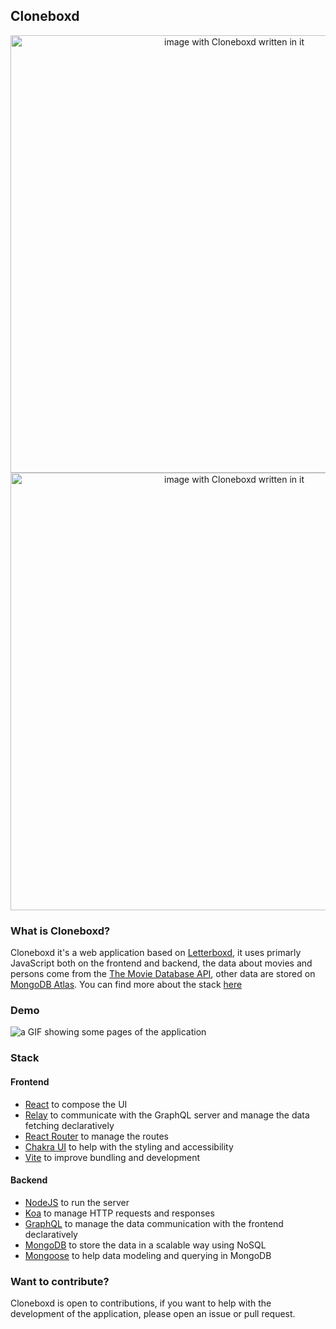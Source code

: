 ## Cloneboxd
<p align="center">
  <img src="https://user-images.githubusercontent.com/80872981/159750766-57540e44-3cde-4889-9542-9ae8420e0ee1.png#gh-light-mode-only" alt="image with Cloneboxd written in it" width="700"/>
  <img src="https://user-images.githubusercontent.com/80872981/166695554-eea85e7d-39b3-4687-8f3d-476eccac37bf.png#gh-dark-mode-only" alt="image with Cloneboxd written in it" width="700"/>

</p>

### What is Cloneboxd?

Cloneboxd it's a web application based on [Letterboxd](https://letterboxd.com), it uses primarly JavaScript both on the frontend and backend, the data about movies and persons come from the [The Movie Database API](https://developers.themoviedb.org/3), other data are stored on [MongoDB Atlas](https://www.mongodb.com/). You can find more about the stack [here](#stack)

### Demo

![a GIF showing some pages of the application](./demo.gif)

### Stack

#### Frontend

- [React](https://reactjs.org/) to compose the UI
- [Relay](https://relay.dev/) to communicate with the GraphQL server and manage the data fetching declaratively
- [React Router](https://reactrouter.com/docs/en/v6) to manage the routes
- [Chakra UI](https://chakra-ui.com/) to help with the styling and accessibility
- [Vite](https://vitejs.dev/) to improve bundling and development

#### Backend

- [NodeJS](https://nodejs.org/en/) to run the server
- [Koa](https://koajs.com/) to manage HTTP requests and responses
- [GraphQL](https://graphql.org/) to manage the data communication with the frontend declaratively
- [MongoDB](https://www.mongodb.com/) to store the data in a scalable way using NoSQL
- [Mongoose](https://mongoosejs.com/) to help data modeling and querying in MongoDB

### Want to contribute?

Cloneboxd is open to contributions, if you want to help with the development of the application, please open an issue or pull request.